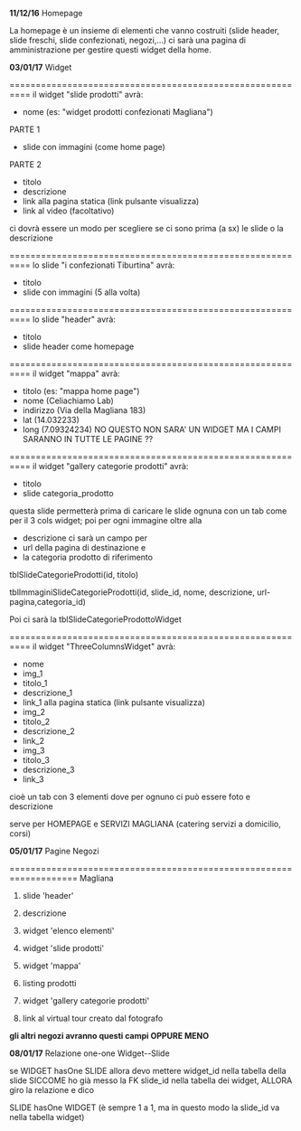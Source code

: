 
**11/12/16** Homepage

La homepage è un insieme di elementi che vanno costruiti (slide header, slide freschi, slide confezionati, negozi,...)
ci sarà una pagina di amministrazione per gestire questi widget della home.


**03/01/17** Widget


==========================================================
il widget "slide prodotti" avrà:

- nome (es: "widget prodotti confezionati Magliana")

PARTE 1
- slide con immagini (come home page)

PARTE 2
- titolo
- descrizione
- link alla pagina statica (link pulsante visualizza)
- link al video (facoltativo)

ci dovrà essere un modo per scegliere se ci sono prima (a sx) le slide o la descrizione

==========================================================
lo slide "i confezionati Tiburtina" avrà:

- titolo
- slide con immagini (5 alla volta)




==========================================================
lo slide "header" avrà:

- titolo
- slide header come homepage


==========================================================
il widget "mappa" avrà:

- titolo (es: "mappa home page")
- nome (Celiachiamo Lab)
- indirizzo (Via della Magliana 183)
- lat (14.032233)
- long (7.09324234)
NO QUESTO NON SARA' UN WIDGET MA I CAMPI SARANNO IN TUTTE LE PAGINE ??


==========================================================
il widget "gallery categorie prodotti" avrà:

- titolo
- slide categoria_prodotto

questa slide permetterà prima di caricare le slide ognuna con un tab come per il 3 cols widget;
poi per ogni immagine oltre alla 
- descrizione
ci sarà un campo per
- url della pagina di destinazione 
e 
- la categoria prodotto di riferimento

tblSlideCategorieProdotti(id, titolo)

tblImmaginiSlideCategorieProdotti(id, slide_id, nome, descrizione, url-pagina,categoria_id)



Poi ci sarà la tblSlideCategorieProdottoWidget





==========================================================
il widget "ThreeColumnsWidget" avrà:

- nome
- img_1
- titolo_1
- descrizione_1
- link_1 alla pagina statica (link pulsante visualizza)
- img_2
- titolo_2
- descrizione_2
- link_2
- img_3
- titolo_3
- descrizione_3
- link_3



cioè  un tab con 3 elementi dove per ognuno ci può essere foto e descrizione

serve per HOMEPAGE e SERVIZI MAGLIANA (catering servizi a domicilio, corsi)










**05/01/17** Pagine Negozi


===================================================================
Magliana

1. slide 'header'

2. descrizione

3. widget 'elenco elementi'

4. widget 'slide prodotti'

5. widget 'mappa'

6. listing prodotti

7. widget 'gallery categorie prodotti' 

8. link al virtual tour creato dal fotografo

**gli altri negozi avranno questi campi OPPURE MENO**



**08/01/17** Relazione one-one Widget--Slide

se WIDGET hasOne SLIDE allora devo mettere widget_id nella tabella della slide
SICCOME ho già messo la FK slide_id nella tabella dei widget, ALLORA giro la relazione e dico 

SLIDE hasOne WIDGET (è sempre 1 a 1, ma in questo modo la slide_id va nella tabella widget)
